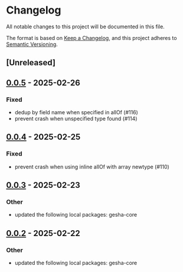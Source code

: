 # Changelog

All notable changes to this project will be documented in this file.

The format is based on [Keep a Changelog](https://keepachangelog.com/en/1.0.0/),
and this project adheres to [Semantic Versioning](https://semver.org/spec/v2.0.0.html).

## [Unreleased]

## [0.0.5](https://github.com/x7c1/gesha/compare/gesha-rust-shapes-v0.0.4...gesha-rust-shapes-v0.0.5) - 2025-02-26

### Fixed

- dedup by field name when specified in allOf (#116)
- prevent crash when unspecified type found (#114)

## [0.0.4](https://github.com/x7c1/gesha/compare/gesha-rust-shapes-v0.0.3...gesha-rust-shapes-v0.0.4) - 2025-02-25

### Fixed

- prevent crash when using inline allOf with array newtype (#110)

## [0.0.3](https://github.com/x7c1/gesha/compare/gesha-rust-shapes-v0.0.2...gesha-rust-shapes-v0.0.3) - 2025-02-23

### Other

- updated the following local packages: gesha-core

## [0.0.2](https://github.com/x7c1/gesha/compare/gesha-rust-shapes-v0.0.1...gesha-rust-shapes-v0.0.2) - 2025-02-22

### Other

- updated the following local packages: gesha-core
